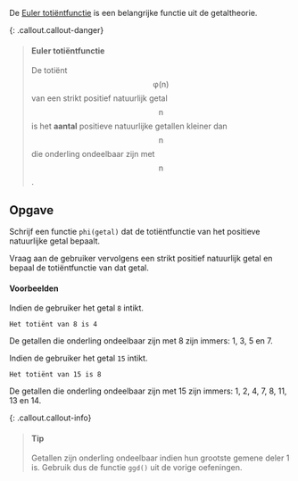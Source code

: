 De <a href="https://nl.wikipedia.org/wiki/Indicator_(getaltheorie)" target="_blanc">Euler totiëntfunctie</a> is een belangrijke functie uit de getaltheorie.

{: .callout.callout-danger}
> #### Euler totiëntfunctie
> De totiënt $$\mathsf{\varphi(n)}$$ van een strikt positief natuurlijk getal $$\mathsf{n}$$ is het **aantal** positieve natuurlijke getallen kleiner dan $$\mathsf{n}$$ die onderling ondeelbaar zijn met $$\mathsf{n}$$.

## Opgave

Schrijf een functie `phi(getal)` dat de totiëntfunctie van het positieve natuurlijke getal bepaalt.

Vraag aan de gebruiker vervolgens een strikt positief natuurlijk getal en bepaal de totiëntfunctie van dat getal.

#### Voorbeelden

Indien de gebruiker het getal `8` intikt.
```
Het totiënt van 8 is 4
```

De getallen die onderling ondeelbaar zijn met 8 zijn immers: 1, 3, 5 en 7. 


Indien de gebruiker het getal `15` intikt.
```
Het totiënt van 15 is 8
```

De getallen die onderling ondeelbaar zijn met 15 zijn immers: 1, 2, 4, 7, 8, 11, 13 en 14.

{: .callout.callout-info}
> #### Tip
> Getallen zijn onderling ondeelbaar indien hun grootste gemene deler 1 is. 
> Gebruik dus de functie `ggd()` uit de vorige oefeningen.